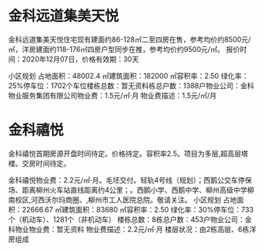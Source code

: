 # 金科远道集美天悦

金科远道集美天悦住宅现有建面约86-128㎡二至四房在售，参考均价约8500元/㎡，洋房建面约118-176㎡四房户型同步在推，参考均价约9500元/㎡。 报价时间：2020年12月07日，价格有效期：30天 

小区规划 
占地面积：48002.4 ㎡建筑面积：182000 ㎡容积率：2.50 绿化率：25%停车位：1702个车位楼栋总数：暂无资料栋总户数：1388户物业公司：金科物业服务集团有限公司物业费：1.5元/㎡·月 
物业费描述：1.5元/㎡/月 


# 金科禧悦
金科禧悦首期房源开盘时间待定。价格待定。容积率2.5。项目为多层,超高层塔楼。交房时间待定。 

金科禧悦物业费：2.2元/㎡·月。毛坯交付。轻轨4号线（规划）；西鹅公交车停保场、距离柳州火车站直线距离约4公里；。西鹅小学、西鹅中学、柳州高级中学柳南校区,河西沃尔玛商圈、,柳州市工人医院总院。敬请关注。 
小区规划
占地面积：22666.67 ㎡建筑面积：83680 ㎡容积率：2.50 绿化率：30%停车位：733个（机动车）、1281个（非机动车） 楼栋总数：8栋总户数：453户物业公司：金科物业物业费：暂无资料 
物业费描述：2.2元/㎡·月
 楼层状况：由2栋高层、6栋洋房组成
 
